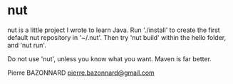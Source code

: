 nut
===


nut is a little project I wrote to learn Java.
Run './install' to create the first default nut repository in '~/.nut'.
Then try 'nut build' within the hello folder, and 'nut run'.

Do not use 'nut', unless you know what you want.
Maven is far better.

Pierre BAZONNARD
pierre.bazonnard@gmail.com





